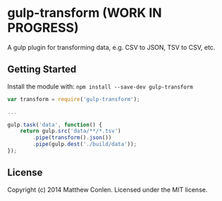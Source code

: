 # gulp-transform (WORK IN PROGRESS)
A gulp plugin for transforming data, e.g. CSV to JSON, TSV to CSV, etc.

## Getting Started
Install the module with: `npm install --save-dev gulp-transform`

```javascript
var transform = require('gulp-transform');

...

gulp.task('data', function() {
    return gulp.src('data/**/*.tsv')
        .pipe(transform().json())
        .pipe(gulp.dest('./build/data'));
});

```

## License
Copyright (c) 2014 Matthew Conlen. Licensed under the MIT license.
